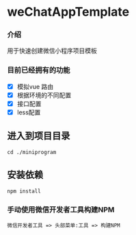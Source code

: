 # weChatAppTemplate

### 介绍
用于快速创建微信小程序项目模板

### 目前已经拥有的功能
- [x] 模拟vue 路由
- [x] 根据环境的不同配置
- [x] 接口配置
- [x] less配置

## 进入到项目目录
```
cd ./miniprogram
```

## 安装依赖
```
npm install
```

### 手动使用微信开发者工具构建NPM
```
微信开发者工具 => 头部菜单:工具 => 构建NPM
```

